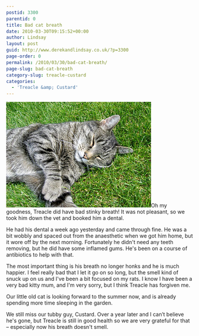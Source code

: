 ```yaml
---
postid: 3300
parentid: 0
title: Bad cat breath
date: 2010-03-30T09:15:52+00:00
author: Lindsay
layout: post
guid: http://www.derekandlindsay.co.uk/?p=3300
page-order: 0
permalink: /2010/03/30/bad-cat-breath/
page-slug: bad-cat-breath
category-slug: treacle-custard
categories:
  - 'Treacle &amp; Custard'
---
```

<img class="alignright size-full wp-image-6579" title="Our cat, Treacle relaxing in the garden" src="/wp-content/uploads/2010/03/post_5040.jpg" alt="Our cat, Treacle relaxing in the garden" width="390" height="285" />Oh my goodness, Treacle did have bad stinky breath! It was not pleasant, so we took him down the vet and booked him a dental.

He had his dental a week ago yesterday and came through fine. He was a bit wobbly and spaced out from the anaesthetic when we got him home, but it wore off by the next morning. Fortunately he didn't need any teeth removing, but he did have some inflamed gums. He's been on a course of antibiotics to help with that.

The most important thing is his breath no longer honks and he is much happier. I feel really bad that I let it go on so long, but the smell kind of snuck up on us and I've been a bit focused on my rats. I know I have been a very bad kitty mum, and I'm very sorry, but I think Treacle has forgiven me.

Our little old cat is looking forward to the summer now, and is already spending more time sleeping in the garden.

We still miss our tubby guy, Custard. Over a year later and I can’t believe he's gone, but Treacle is still in good health so we are very grateful for that – especially now his breath doesn't smell.